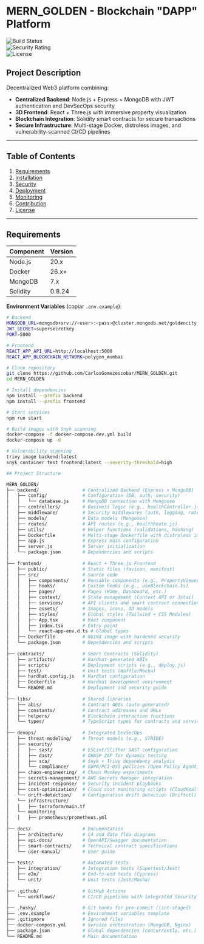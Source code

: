 # MERN_GOLDEN - Blockchain "DAPP" Platform 
![Build Status](https://github.com/CarlosGomezescobar/MERN_GOLDEN/actions/workflows/ci-cd.yml/badge.svg )  
![Security Rating](https://snyk.io/test/github/CarlosGomezescobar/MERN_GOLDEN/badge.svg )  
![License](https://img.shields.io/badge/license-MIT-green )

## Project Description  
Decentralized Web3 platform combining:  
- **Centralized Backend**: Node.js + Express + MongoDB with JWT authentication and DevSecOps security 
- **3D Frontend**: React + Three.js with immersive property visualization  
- **Blockchain Integration**: Solidity smart contracts for secure transactions 
- **Secure Infrastructure**: Multi-stage Docker, distroless images, and vulnerability-scanned CI/CD pipelines

---

## Table of Contents 
1. [Requirements](#requirements)  
2. [Installation](#installation)  
3. [Security](#security)  
4. [Deployment](#deployment)  
5. [Monitoring](#monitoring)  
6. [Contribution](#contribution)  
7. [License](#license)  

---

## Requirements  
| Component  | Version |  
|------------|---------|  
| Node.js    | 20.x    |  
| Docker     | 26.x+   |  
| MongoDB    | 7.x     |  
| Solidity   | 0.8.24  | 


**Environment Variables** (copiar `.env.example`):  
```bash
# Backend
MONGODB_URL=mongodb+srv://<user>:<pass>@cluster.mongodb.net/goldencity  
JWT_SECRET=supersecretkey  
PORT=5000  

# Frontend
REACT_APP_API_URL=http://localhost:5000  
REACT_APP_BLOCKCHAIN_NETWORK=polygon_mumbai  

# Clone repository
git clone https://github.com/CarlosGomezescobar/MERN_GOLDEN.git  
cd MERN_GOLDEN  

# Install dependencies
npm install --prefix backend
npm install --prefix frontend  

# Start services
npm run start  

# Build images with Snyk scanning
docker-compose -f docker-compose.dev.yml build  
docker-compose up -d  

# Vulnerability scanning
trivy image backend:latest  
snyk container test frontend:latest --severity-threshold=high  

## Project Structure

MERN_GOLDEN/
├── backend/                # Centralized Backend (Express + MongoDB)
│   ├── config/             # Configuration (DB, auth, security)
│   │   └── database.js     # MongoDB connection with Mongoose
│   ├── controllers/        # Business logic (e.g., healthController.js)
│   ├── middleware/         # Security middlewares (auth, logging, rate-limiting)
│   ├── models/             # Data models (Mongoose)
│   ├── routes/             # API routes (e.g., healthRoute.js)
│   ├── utils/              # Helper functions (validations, hashing)
│   ├── Dockerfile          # Multi-stage Dockerfile with distroless image
│   ├── app.js              # Express main configuration
│   ├── server.js           # Server initialization
│   └── package.json        # Dependencies and scripts
│
├── frontend/               # React + Three.js Frontend
│   ├── public/             # Static files (favicon, manifest)
│   ├── src/                # Source code
│   │   ├── components/     # Reusable components (e.g., PropertyViewer.jsx)
│   │   ├── hooks/          # Custom hooks (e.g., useBlockchain.ts)
│   │   ├── pages/          # Pages (Home, Dashboard, etc.)
│   │   ├── context/        # State management (Context API or Jotai)
│   │   ├── services/       # API clients and smart contract connections
│   │   ├── assets/         # Images, icons, 3D models
│   │   ├── styles/         # Global styles (Tailwind + CSS Modules)
│   │   ├── App.tsx         # Root component
│   │   ├── index.tsx       # Entry point
│   │   └── react-app-env.d.ts # Global types
│   ├── Dockerfile          # NGINX image with hardened security
│   └── package.json        # Dependencies and scripts
│
├── contracts/              # Smart Contracts (Solidity)
│   ├── artifacts/          # Hardhat-generated ABIs
│   ├── scripts/            # Deployment scripts (e.g., deploy.js)
│   ├── test/               # Unit tests (Waffle/Mocha)
│   ├── hardhat.config.js   # Hardhat configuration
│   ├── Dockerfile          # Hardhat development environment
│   └── README.md           # Deployment and security guide
│
├── libs/                   # Shared libraries
│   ├── abis/               # Contract ABIs (auto-generated)
│   ├── constants/          # Contract addresses and URLs
│   ├── helpers/            # Blockchain interaction functions
│   └── types/              # TypeScript types for contracts and services
│
├── devops/                 # Integrated DevSecOps
│   ├── threat-modeling/    # Threat models (e.g., STRIDE)
│   ├── security/
│   │   ├── sast/           # ESLint/Slither SAST configuration
│   │   ├── dast/           # OWASP ZAP for dynamic testing
│   │   ├── sca/            # Snyk + Trivy dependency analysis
│   │   └── compliance/     # GDPR/PCI-DSS policies (Open Policy Agent)
│   ├── chaos-engineering/  # Chaos Monkey experiments
│   ├── secrets-management/ # AWS Secrets Manager integration
│   ├── incident-response/  # Security incident playbooks
│   ├── cost-optimization/  # Cloud cost monitoring scripts (CloudHealth)
│   └── drift-detection/    # Configuration drift detection (Driftctl)
│   └── infrastructure/
│   │   ├── terraform/main.tf
│   └── monitoring
│   │   ├── prometheus/prometheus.yml
│
├── docs/                   # Documentation
│   ├── architecture/       # C4 and data flow diagrams
│   ├── api-docs/           # OpenAPI/Swagger documentation
│   ├── smart-contracts/    # Technical contract specifications
│   └── user-manual/        # User guide
│
├── tests/                  # Automated tests
│   ├── integration/        # Integration tests (Supertest/Jest)
│   ├── e2e/                # End-to-end tests (Cypress)
│   └── unit/               # Unit tests (Jest/Mocha)
│
├── .github/                # GitHub Actions
│   └── workflows/          # CI/CD pipelines with integrated security
│
├── .husky/                 # Git hooks for pre-commit (lint-staged)
├── .env.example            # Environment variables template
├── .gitignore              # Ignored files
├── docker-compose.yml      # Service orchestration (MongoDB, Nginx)
├── package.json            # Global dependencies (concurrently, etc.)
└── README.md               # Main documentation